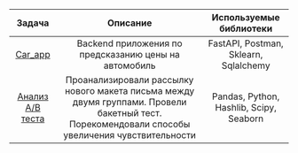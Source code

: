 | Задача | Описание | Используемые библиотеки |
|:---------------------------:|:---------------------------:|:---------------------------:|
|[Car_app](https://github.com/A1exandr7/Pet-projects/tree/main/Car_app) |Backend приложения по предсказанию цены на автомобиль|FastAPI, Postman, Sklearn, Sqlalchemy|
|[Анализ A/B теста](https://github.com/A1exandr7/Pet-projects/tree/main/ab_test) |Проанализировали рассылку нового макета письма между двумя группами. Провели бакетный тест. Порекомендовали способы увеличения чувствительности|Pandas, Python, Hashlib, Scipy, Seaborn|
